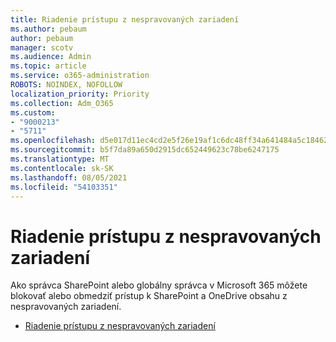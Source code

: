 ```yaml
---
title: Riadenie prístupu z nespravovaných zariadení
ms.author: pebaum
author: pebaum
manager: scotv
ms.audience: Admin
ms.topic: article
ms.service: o365-administration
ROBOTS: NOINDEX, NOFOLLOW
localization_priority: Priority
ms.collection: Adm_O365
ms.custom:
- "9000213"
- "5711"
ms.openlocfilehash: d5e017d11ec4cd2e5f26e19af1c6dc48ff34a641484a5c184625070253885354
ms.sourcegitcommit: b5f7da89a650d2915dc652449623c78be6247175
ms.translationtype: MT
ms.contentlocale: sk-SK
ms.lasthandoff: 08/05/2021
ms.locfileid: "54103351"
---
```

# <a name="control-access-from-unmanaged-devices"></a>Riadenie prístupu z nespravovaných zariadení

Ako správca SharePoint alebo globálny správca v Microsoft 365 môžete blokovať alebo obmedziť prístup k SharePoint a OneDrive obsahu z nespravovaných zariadení.

- [Riadenie prístupu z nespravovaných zariadení](https://docs.microsoft.com/sharepoint/control-access-from-unmanaged-devices)
